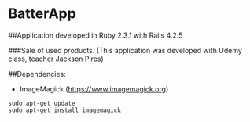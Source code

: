 # BatterApp

##Application developed in Ruby 2.3.1 with Rails 4.2.5

###Sale of used products. (This application was developed with Udemy class, teacher Jackson Pires)

##Dependencies:

* ImageMagick (https://www.imagemagick.org)

```
sudo apt-get update
sudo apt-get install imagemagick
```
